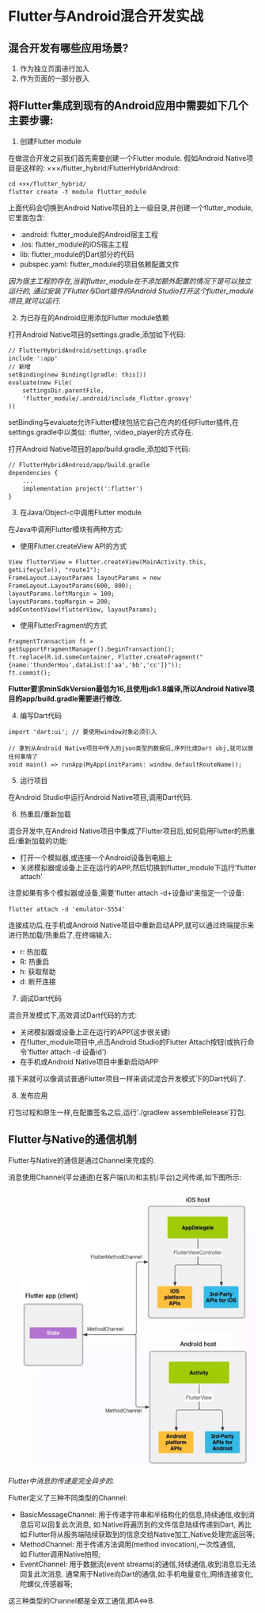 # Flutter与Android混合开发实战
## 混合开发有哪些应用场景?
1. 作为独立页面进行加入
2. 作为页面的一部分嵌入

## 将Flutter集成到现有的Android应用中需要如下几个主要步骤:
1. 创建Flutter module

在做混合开发之前我们首先需要创建一个Flutter module.
假如Android Native项目是这样的: ×××/flutter_hybrid/FlutterHybridAndroid:

```
cd ×××/flutter_hybrid/
flutter create -t module flutter_module
```

上面代码会切换到Android Native项目的上一级目录,并创建一个flutter_module,它里面包含:
- .android: flutter_module的Android宿主工程
- .ios: flutter_module的iOS宿主工程
- lib: flutter_module的Dart部分的代码
- pubspec.yaml: flutter_module的项目依赖配置文件

*因为宿主工程的存在,当前flutter_module在不添加额外配置的情况下是可以独立运行的,*
*通过安装了Flutter与Dart插件的Android Studio打开这个flutter_module项目,就可以运行.*

2. 为已存在的Android应用添加Flutter module依赖

打开Android Native项目的settings.gradle,添加如下代码:

```
// FlutterHybridAndroid/settings.gradle
include ':app'
// 新增
setBinding(new Binding([gradle: this]))
evaluate(new File(
    settingsDir.parentFile,
    'flutter_module/.android/include_flutter.groovy'
))
```

setBinding与evaluate允许Flutter模块包括它自己在内的任何Flutter插件,在settings.gradle中以类似:
:flutter, :video_player的方式存在.

打开Android Native项目的app/build.gradle,添加如下代码:

```
// FlutterHybridAndroid/app/build.gradle
dependencies {
    ...
    implementation project(':flutter')
}
```

3. 在Java/Object-c中调用Flutter module

在Java中调用Flutter模块有两种方式:
- 使用Flutter.createView API的方式

```
View flutterView = Flutter.createView(MainActivity.this, getLifecycle(), "route1");
FrameLayout.LayoutParams layoutParams = new FrameLayout.LayoutParams(600, 800);
layoutParams.leftMargin = 100;
layoutParams.topMargin = 200;
addContentView(flutterView, layoutParams);
```

- 使用FlutterFragment的方式

```
FragmentTransaction ft = getSupportFragmentManager().beginTransaction();
ft.replace(R.id.someContainer, Flutter.createFragment("{name:'thunderHou',dataList:['aa','bb','cc']}"));
ft.commit();
```              

**Flutter要求minSdkVersion最低为16,且使用jdk1.8编译,所以Android Native项目的app/build.gradle需要进行修改.**

4. 编写Dart代码

```
import 'dart:ui'; // 要使用window对象必须引入

// 拿到从Android Native项目中传入的json类型的数据后,序列化成Dart obj,就可以做任何事情了
void main() => runApp(MyApp(initParams: window.defaultRouteName));
```

5. 运行项目

在Android Studio中运行Android Native项目,调用Dart代码.

6. 热重启/重新加载

混合开发中,在Android Native项目中集成了Flutter项目后,如何启用Flutter的热重启/重新加载的功能:
- 打开一个模拟器,或连接一个Android设备到电脑上
- 关闭模拟器或设备上正在运行的APP,然后切换到flutter_module下运行'flutter attach'

注意如果有多个模拟器或设备,需要'flutter attach -d+设备id'来指定一个设备:

`flutter attach -d 'emulator-5554'`

连接成功后,在手机或Android Native项目中重新启动APP,就可以通过终端提示来进行热加载/热重启了,在终端输入:
- r: 热加载
- R: 热重启
- h: 获取帮助
- d: 断开连接

7. 调试Dart代码

混合开发模式下,高效调试Dart代码的方式:
- 关闭模拟器或设备上正在运行的APP(这步很关键)
- 在flutter_module项目中,点击Android Studio的Flutter Attach按钮(或执行命令'flutter attach -d 设备id')
- 在手机或Android Native项目中重新启动APP

接下来就可以像调试普通Flutter项目一样来调试混合开发模式下的Dart代码了.

8. 发布应用

打包过程和原生一样,在配置签名之后,运行'./gradlew assembleRelease'打包.

## Flutter与Native的通信机制
Flutter与Native的通信是通过Channel来完成的.

消息使用Channel(平台通道)在客户端(UI)和主机(平台)之间传递,如下图所示:

![](https://github.com/tcgwl/flutter_hybird/blob/master/images/methodchannel.png)

*Flutter中消息的传递是完全异步的.*

Flutter定义了三种不同类型的Channel:
- BasicMessageChannel: 用于传递字符串和半结构化的信息,持续通信,收到消息后可以回复此次消息,
如:Native将遍历到的文件信息陆续传递到Dart,
再比如:Flutter将从服务端陆续获取到的信息交给Native加工,Native处理完返回等;
- MethodChannel: 用于传递方法调用(method invocation),一次性通信,
如:Flutter调用Native拍照;
- EventChannel: 用于数据流(event streams)的通信,持续通信,收到消息后无法回复此次消息.
通常用于Native向Dart的通信,如:手机电量变化,网络连接变化,陀螺仪,传感器等;

这三种类型的Channel都是全双工通信,即A<=>B.